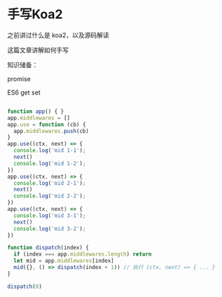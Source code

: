 # 手写Koa2



之前讲过什么是 koa2，以及源码解读

这篇文章讲解如何手写

知识储备：

promise

ES6 get set





















```javascript

function app() { }
app.middlewares = []
app.use = function (cb) {
  app.middlewares.push(cb)
}
app.use((ctx, next) => {
  console.log('mid 1-1');
  next()
  console.log('mid 1-2');
})
app.use((ctx, next) => {
  console.log('mid 2-1');
  next()
  console.log('mid 2-2');
})
app.use((ctx, next) => {
  console.log('mid 3-1');
  next()
  console.log('mid 3-2');
})

function dispatch(index) {
  if (index === app.middlewares.length) return
  let mid = app.middlewares[index]
  mid({}, () => dispatch(index + 1)) // 执行 (ctx, next) => { ... }
}

dispatch(0)
```

